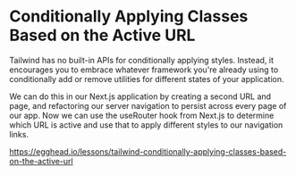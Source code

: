 # Conditionally Applying Classes Based on the Active URL

Tailwind has no built-in APIs for conditionally applying styles. Instead, it encourages you to embrace whatever framework you're already using to conditionally add or remove utilities for different states of your application.

We can do this in our Next.js application by creating a second URL and page, and refactoring our server navigation to persist across every page of our app. Now we can use the useRouter hook from Next.js to determine which URL is active and use that to apply different styles to our navigation links.

https://egghead.io/lessons/tailwind-conditionally-applying-classes-based-on-the-active-url
